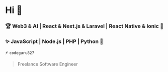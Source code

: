 # Hi 👋

<!--
**codeguru827/codeguru827** is a ✨ _special_ ✨ repository because its `README.md` (this file) appears on your GitHub profile.

Here are some ideas to get you started:

- 🔭 I’m currently working on ...
- 🌱 I’m currently learning ...
- 👯 I’m looking to collaborate on ...
- 🤔 I’m looking for help with ...
- 💬 Ask me about ...
- 📫 How to reach me: ...
- 😄 Pronouns: ...
- ⚡ Fun fact: ...
-->

### 🏆 Web3 & AI | React & Next.js & Laravel | React Native & Ionic 📱
### ✨ JavaScript | Node.js | PHP | Python 🌱

⚡ `codeguru827`

> Freelance Software Engineer
> 
